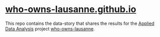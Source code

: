 # [who-owns-lausanne.github.io](who-owns-lausanne.github.io)

This repo contains the data-story that shares the results for the
[Applied Data Analysis](https://dlab.epfl.ch/teaching/fall2018/cs401/) project
[who-owns-lausanne](https://github.com/yannbolliger/who-owns-lausanne).
